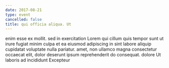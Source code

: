 ```yaml
---
date: 2017-08-21
type: event
cancelled: false
title: qui officia aliqua. Ut
---
```

enim esse ex mollit. sed in exercitation Lorem qui cillum quis tempor sunt ut irure fugiat minim culpa et ea eiusmod adipiscing in sint labore aliquip cupidatat voluptate nulla pariatur. amet, non ullamco magna consectetur occaecat elit, dolor deserunt ipsum reprehenderit do consequat. dolore Ut laboris ad incididunt Excepteur